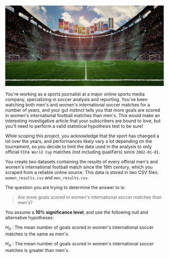 ![A soccer pitch for an international match.](soccer-pitch.jpg)


You're working as a sports journalist at a major online sports media company, specializing in soccer analysis and reporting. You've been watching both men's and women's international soccer matches for a number of years, and your gut instinct tells you that more goals are scored in women's international football matches than men's. This would make an interesting investigative article that your subscribers are bound to love, but you'll need to perform a valid statistical hypothesis test to be sure!

While scoping this project, you acknowledge that the sport has changed a lot over the years, and performances likely vary a lot depending on the tournament, so you decide to limit the data used in the analysis to only official `FIFA World Cup` matches (not including qualifiers) since `2002-01-01`.

You create two datasets containing the results of every official men's and women's international football match since the 19th century, which you scraped from a reliable online source. This data is stored in two CSV files: `women_results.csv` and `men_results.csv`.

The question you are trying to determine the answer to is:

> Are more goals scored in women's international soccer matches than men's?

You assume a **10% significance level**, and use the following null and alternative hypotheses:

$H_0$ : The mean number of goals scored in women's international soccer matches is the same as men's.

$H_A$ : The mean number of goals scored in women's international soccer matches is greater than men's.
